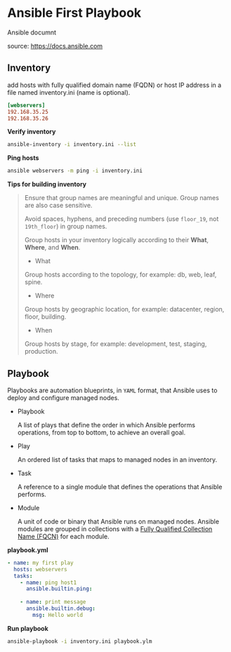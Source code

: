 # Ansible First Playbook

Ansible documnt

source: https://docs.ansible.com

## Inventory

add hosts with fully qualified domain name (FQDN) or host IP address in a file named inventory.ini (name is optional).

```ini
[webservers]
192.168.35.25
192.168.35.26
```

**Verify inventory**

```bash
ansible-inventory -i inventory.ini --list
```

**Ping hosts**

```bash
ansible webservers -m ping -i inventory.ini
```

**Tips for building inventory**

>Ensure that group names are meaningful and unique. Group names are also case sensitive.
>
>Avoid spaces, hyphens, and preceding numbers (use `floor_19`, not `19th_floor`) in group names.
>
>Group hosts in your inventory logically according to their **What**, **Where**, and **When**. 
>
>- What
>
>  Group hosts according to the topology, for example: db, web, leaf, spine.
>
>- Where
>
>  Group hosts by geographic location, for example: datacenter, region, floor, building.
>
>- When
>
>  Group hosts by stage, for example: development, test, staging, production.

### 

## Playbook

Playbooks are automation blueprints, in `YAML` format, that Ansible uses to deploy and configure managed nodes.

- Playbook

  A list of plays that define the order in which Ansible performs operations, from top to bottom, to achieve an overall goal.

- Play

  An ordered list of tasks that maps to managed nodes in an inventory.

- Task

  A reference to a single module that defines the operations that Ansible performs.

- Module

  A unit of code or binary that Ansible runs on managed nodes. Ansible modules are grouped in collections with a [Fully Qualified Collection Name (FQCN)](https://docs.ansible.com/ansible/latest/reference_appendices/glossary.html#term-Fully-Qualified-Collection-Name-FQCN) for each module.

  

**playbook.yml**

```yml
- name: my first play
  hosts: webservers
  tasks:
  	- name: ping host1
  	  ansible.builtin.ping:
  	  
  	- name: print message
  	  ansible.builtin.debug:
  	    msg: Hello world
```



**Run playbook**

```bash
ansible-playbook -i inventory.ini playbook.ylm
```





